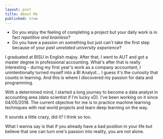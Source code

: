 ```yaml
---
layout: post
title: About Me
published: true
---
```

- Do you enjoy the feeling of completing a project but your daily work is in fact _repetitive and brainless_?
- Do you have a passion on something but just can't take the first step because of your _past unrelated university experience_?


I graduated at BISU in English majoy. After that, I went to AUT and got a master degree in professional accounting. What's after that is really interesting - during my first year's work as a company accountant, I unintentionally turned myself into a BI Analyst... I guess it's the curiosity that counts in learning. And this is where I discovered my passion for data and programming.

With a determined mind, I started a long journey to become a data analyst in accounting area (data scientist if I'm lucky xD). I've been working on it since 04/05/2018. The current objective for me is to practice machine learning techniques with real world projects and learn deep learning on the way.

It sounds a little crazy, did it? I think so too. 

What I wanna say is that if you already have a bad position in your life but believe that one can turn one's passion into reality, you are not alone.
